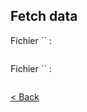## Fetch data

Fichier `` :

```typescript
```


Fichier `` :

```html
```

[< Back](6-fetch-data.md)
